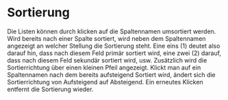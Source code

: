 # Sortierung

Die Listen können durch klicken auf die Spaltennamen umsortiert werden. Wird bereits nach einer Spalte sortiert, wird neben dem Spaltennamen angezeigt an welcher Stellung die Sortierung steht. Eine eins (1) deutet also darauf hin, dass nach diesem Feld primär sortiert wird, eine zwei (2) darauf, dass nach diesem Feld sekundär sortiert wird, usw. Zusätzlich wird die Sortierrichtung über einen kleinen Pfeil angezeigt.
Klickt man auf ein Spaltennamen nach dem bereits aufsteigend Sortiert wird, ändert sich die Sortierrichtung von Aufsteigend auf Absteigend. Ein erneutes Klicken entfernt die Sortierung wieder.